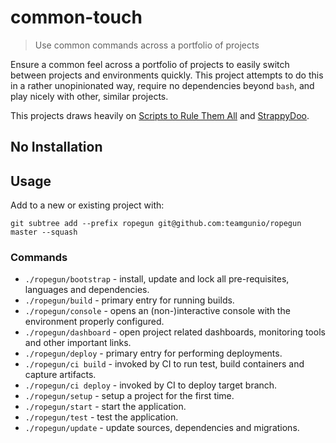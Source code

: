 # common-touch

> Use common commands across a portfolio of projects

Ensure a common feel across a portfolio of projects to easily switch between projects and environments quickly. This project attempts to do this in a rather unopinionated way, require no dependencies beyond `bash`, and play nicely with other, similar projects.

This projects draws heavily on [Scripts to Rule Them All](https://githubengineering.com/scripts-to-rule-them-all/) and [StrappyDoo](https://github.com/bkeepers/strappydoo).

## No Installation

## Usage

Add to a new or existing project with:
```
git subtree add --prefix ropegun git@github.com:teamgunio/ropegun master --squash
```

### Commands

 * `./ropegun/bootstrap` - install, update and lock all pre-requisites, languages and dependencies.
 * `./ropegun/build` - primary entry for running builds.
 * `./ropegun/console` - opens an (non-)interactive console with the environment properly configured.
 * `./ropegun/dashboard` - open project related dashboards, monitoring tools and other important links.
 * `./ropegun/deploy` - primary entry for performing deployments.
 * `./ropegun/ci build` - invoked by CI to run test, build containers and capture artifacts.
 * `./ropegun/ci deploy` - invoked by CI to deploy target branch.
 * `./ropegun/setup` - setup a project for the first time.
 * `./ropegun/start` - start the application.
 * `./ropegun/test` - test the application.
 * `./ropegun/update` - update sources, dependencies and migrations.
